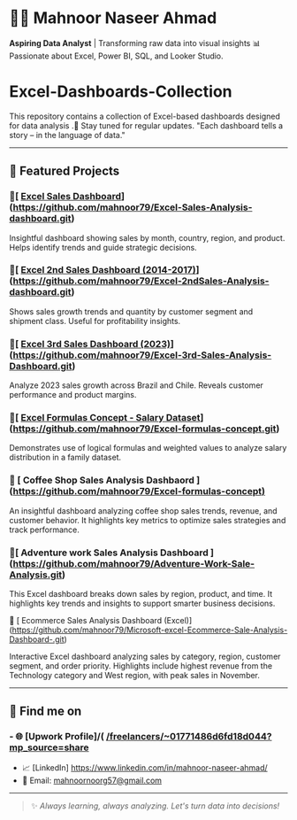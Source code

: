 
# 👩‍💻 Mahnoor Naseer Ahmad

**Aspiring Data Analyst** | Transforming raw data into visual insights 📊  
Passionate about Excel, Power BI, SQL, and Looker Studio.

# Excel-Dashboards-Collection
This repository contains a collection of Excel-based dashboards designed for data analysis .🚀 Stay tuned for regular updates.  "Each dashboard tells a story – in the language of data."

---

## 📌 Featured Projects

### 🔷[ [Excel Sales Dashboard](https://github.com/mahnoor79/Excel-Sales-Analysis-dashboard)] (https://github.com/mahnoor79/Excel-Sales-Analysis-dashboard.git)
Insightful dashboard showing sales by month, country, region, and product. Helps identify trends and guide strategic decisions.


### 🔷[ [Excel 2nd Sales Dashboard (2014-2017)](https://github.com/mahnoor79/Excel-2ndSales-Analysis-dashboard)] (https://github.com/mahnoor79/Excel-2ndSales-Analysis-dashboard.git)
Shows sales growth trends and quantity by customer segment and shipment class. Useful for profitability insights.

### 🔷[ [Excel 3rd Sales Dashboard (2023)](https://github.com/mahnoor79/Excel-3rd-Sales-Analysis-Dashboard)] (https://github.com/mahnoor79/Excel-3rd-Sales-Analysis-Dashboard.git)
Analyze 2023 sales growth across Brazil and Chile. Reveals customer performance and product margins.

### 🔷[ [Excel Formulas Concept - Salary Dataset](https://github.com/mahnoor79/Excel-formulas-concept)](https://github.com/mahnoor79/Excel-formulas-concept.git)
Demonstrates use of logical formulas and weighted values to analyze salary distribution in a family dataset.

### 🔷 [ Coffee Shop Sales Analysis Dashbaord ] ([https://github.com/mahnoor79/Excel-formulas-concept)](https://github.com/mahnoor79/Excel-formulas-concept.git](https://github.com/mahnoor79/Coffee-Shop-Sale-Analysis-Dashboard.git))
An insightful dashboard analyzing coffee shop sales trends, revenue, and customer behavior. It highlights key metrics to optimize sales strategies and track performance.

### 🔷[ Adventure work Sales Analysis Dashboard ] (https://github.com/mahnoor79/Adventure-Work-Sale-Analysis.git)
This Excel dashboard breaks down sales by region, product, and time. It highlights key trends and insights to support smarter business decisions.

🔷 [ Ecommerce Sales Analysis Dashboard (Excel)] (https://github.com/mahnoor79/Microsoft-excel-Ecommerce-Sale-Analysis-Dashboard-.git)

Interactive Excel dashboard analyzing sales by category, region, customer segment, and order priority. Highlights include highest revenue from the Technology category and West region, with peak sales in November.

---

## 🔗 Find me on

### - 🌐 [Upwork Profile]/( [/freelancers/~01771486d6fd18d044?mp_source=share](https://www.upwork.com/freelancers/~01771486d6fd18d044)
- 📈 [LinkedIn] https://www.linkedin.com/in/mahnoor-naseer-ahmad/
- 📩 Email: mahnoornoorg57@gmail.com

---

> ✨ *Always learning, always analyzing. Let's turn data into decisions!*  

